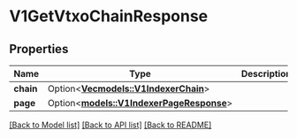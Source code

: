 # V1GetVtxoChainResponse

## Properties

| Name      | Type                                                                  | Description | Notes      |
| --------- | --------------------------------------------------------------------- | ----------- | ---------- |
| **chain** | Option<[**Vec<models::V1IndexerChain>**](v1IndexerChain.md)>          |             | [optional] |
| **page**  | Option<[**models::V1IndexerPageResponse**](v1IndexerPageResponse.md)> |             | [optional] |

[[Back to Model list]](../README.md#documentation-for-models) [[Back to API list]](../README.md#documentation-for-api-endpoints) [[Back to README]](../README.md)
